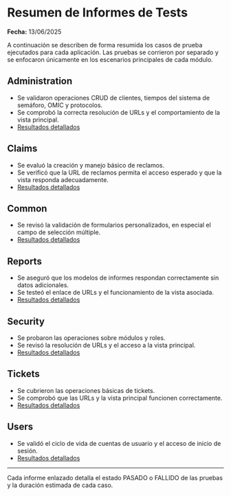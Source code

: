 # Resumen de Informes de Tests

**Fecha:** 13/06/2025

A continuación se describen de forma resumida los casos de prueba ejecutados para cada aplicación. Las pruebas se corrieron por separado y se enfocaron únicamente en los escenarios principales de cada módulo.

## Administration
- Se validaron operaciones CRUD de clientes, tiempos del sistema de semáforo, OMIC y protocolos.
- Se comprobó la correcta resolución de URLs y el comportamiento de la vista principal.
- [Resultados detallados](administration/report.md)

## Claims
- Se evaluó la creación y manejo básico de reclamos.
- Se verificó que la URL de reclamos permita el acceso esperado y que la vista responda adecuadamente.
- [Resultados detallados](claims/report.md)

## Common
- Se revisó la validación de formularios personalizados, en especial el campo de selección múltiple.
- [Resultados detallados](common/report.md)

## Reports
- Se aseguró que los modelos de informes respondan correctamente sin datos adicionales.
- Se testeó el enlace de URLs y el funcionamiento de la vista asociada.
- [Resultados detallados](reports/report.md)

## Security
- Se probaron las operaciones sobre módulos y roles.
- Se revisó la resolución de URLs y el acceso a la vista principal.
- [Resultados detallados](security/report.md)

## Tickets
- Se cubrieron las operaciones básicas de tickets.
- Se comprobó que las URLs y la vista principal funcionen correctamente.
- [Resultados detallados](tickets/report.md)

## Users
- Se validó el ciclo de vida de cuentas de usuario y el acceso de inicio de sesión.
- [Resultados detallados](users/report.md)

---

Cada informe enlazado detalla el estado PASADO o FALLIDO de las pruebas y la duración estimada de cada caso.
